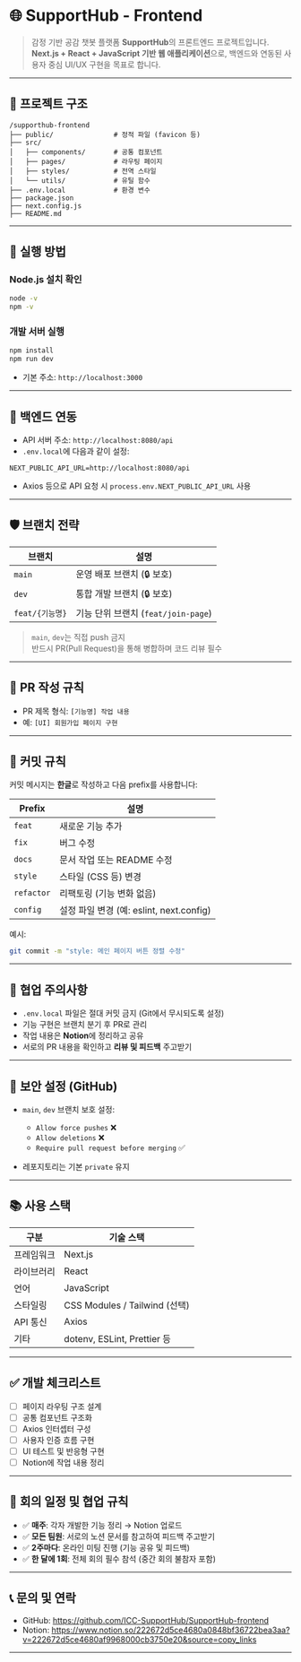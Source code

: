 # 🌐 SupportHub - Frontend

> 감정 기반 공감 챗봇 플랫폼 **SupportHub**의 프론트엔드 프로젝트입니다.  
> **Next.js + React + JavaScript 기반 웹 애플리케이션**으로, 백엔드와 연동된 사용자 중심 UI/UX 구현을 목표로 합니다.

---

## 📁 프로젝트 구조

```
/supporthub-frontend
├── public/               # 정적 파일 (favicon 등)
├── src/
│   ├── components/       # 공통 컴포넌트
│   ├── pages/            # 라우팅 페이지
│   ├── styles/           # 전역 스타일
│   └── utils/            # 유틸 함수
├── .env.local            # 환경 변수
├── package.json
├── next.config.js
├── README.md
```

---

## 🚀 실행 방법

### Node.js 설치 확인

```bash
node -v
npm -v
```

### 개발 서버 실행

```bash
npm install
npm run dev
```

- 기본 주소: `http://localhost:3000`

---

## 🔗 백엔드 연동

- API 서버 주소: `http://localhost:8080/api`
- `.env.local`에 다음과 같이 설정:

```env
NEXT_PUBLIC_API_URL=http://localhost:8080/api
```

- Axios 등으로 API 요청 시 `process.env.NEXT_PUBLIC_API_URL` 사용

---

## 🛡️ 브랜치 전략

| 브랜치          | 설명                                |
| --------------- | ----------------------------------- |
| `main`          | 운영 배포 브랜치 (🔒 보호)          |
| `dev`           | 통합 개발 브랜치 (🔒 보호)          |
| `feat/{기능명}` | 기능 단위 브랜치 (`feat/join-page`) |

> `main`, `dev`는 직접 push 금지  
> 반드시 PR(Pull Request)을 통해 병합하며 코드 리뷰 필수

---

## 📝 PR 작성 규칙

- PR 제목 형식: `[기능명] 작업 내용`
- 예: `[UI] 회원가입 페이지 구현`

---

## 💬 커밋 규칙

커밋 메시지는 **한글**로 작성하고 다음 prefix를 사용합니다:

| Prefix     | 설명                                     |
| ---------- | ---------------------------------------- |
| `feat`     | 새로운 기능 추가                         |
| `fix`      | 버그 수정                                |
| `docs`     | 문서 작업 또는 README 수정               |
| `style`    | 스타일 (CSS 등) 변경                     |
| `refactor` | 리팩토링 (기능 변화 없음)                |
| `config`   | 설정 파일 변경 (예: eslint, next.config) |

예시:

```bash
git commit -m "style: 메인 페이지 버튼 정렬 수정"
```

---

## 📌 협업 주의사항

- `.env.local` 파일은 절대 커밋 금지 (Git에서 무시되도록 설정)
- 기능 구현은 브랜치 분기 후 PR로 관리
- 작업 내용은 **Notion**에 정리하고 공유
- 서로의 PR 내용을 확인하고 **리뷰 및 피드백** 주고받기

---

## 🔐 보안 설정 (GitHub)

- `main`, `dev` 브랜치 보호 설정:

  - `Allow force pushes` ❌
  - `Allow deletions` ❌
  - `Require pull request before merging` ✅

- 레포지토리는 기본 `private` 유지

---

## 📚 사용 스택

| 구분       | 기술 스택                     |
| ---------- | ----------------------------- |
| 프레임워크 | Next.js                       |
| 라이브러리 | React                         |
| 언어       | JavaScript                    |
| 스타일링   | CSS Modules / Tailwind (선택) |
| API 통신   | Axios                         |
| 기타       | dotenv, ESLint, Prettier 등   |

---

## ✅ 개발 체크리스트

- [ ] 페이지 라우팅 구조 설계
- [ ] 공통 컴포넌트 구조화
- [ ] Axios 인터셉터 구성
- [ ] 사용자 인증 흐름 구현
- [ ] UI 테스트 및 반응형 구현
- [ ] Notion에 작업 내용 정리

---

## 📅 회의 일정 및 협업 규칙

- ✅ **매주**: 각자 개발한 기능 정리 → Notion 업로드
- ✅ **모든 팀원**: 서로의 노션 문서를 참고하여 피드백 주고받기
- ✅ **2주마다**: 온라인 미팅 진행 (기능 공유 및 피드백)
- ✅ **한 달에 1회**: 전체 회의 필수 참석 (중간 회의 불참자 포함)

---

## 📞 문의 및 연락

- GitHub: https://github.com/ICC-SupportHub/SupportHub-frontend
- Notion: https://www.notion.so/222672d5ce4680a0848bf36722bea3aa?v=222672d5ce4680af9968000cb3750e20&source=copy_links

---
